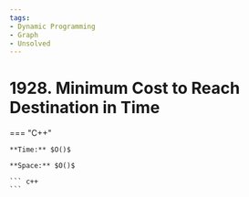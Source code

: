 ```yaml
---
tags:
- Dynamic Programming
- Graph
- Unsolved
---
```



# 1928. Minimum Cost to Reach Destination in Time

=== "C++"

    **Time:** $O()$

    **Space:** $O()$

    ``` c++
    ```
